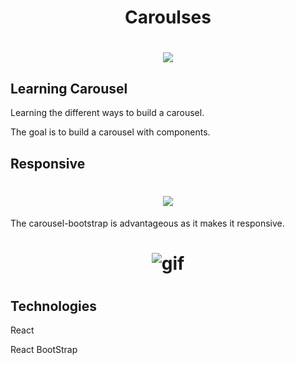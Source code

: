 <h1 align="center">Caroulses</h1>

<h1 align="center"><img src="https://ik.imagekit.io/cnbmdh4b9w/ezgif.com-gif-maker__7__-veKQDZIQ.gif?ik-sdk-version=javascript-1.4.3&updatedAt=1655594707483"
/></h1>

<h2>Learning Carousel</h2>

Learning the different ways to build a carousel.

<p>The goal is to build a carousel with components.</p>

<h2>Responsive</h2>
<h1 align="center"><img src="https://ik.imagekit.io/cnbmdh4b9w/ezgif.com-gif-maker__7__-veKQDZIQ.gif?ik-sdk-version=javascript-1.4.3&updatedAt=1655594707483"
/></h1>

The carousel-bootstrap is advantageous as it makes it responsive.
<h1 align="center"><img  src="https://ik.imagekit.io/cnbmdh4b9w/ezgif.com-gif-maker_SI7efWzm2.gif?ik-sdk-version=javascript-1.4.3&updatedAt=1661475512209" alt="gif"/><h1>


<h2>Technologies</h2>
<p>React</p>
<p>React BootStrap</p> 

